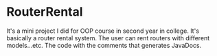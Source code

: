 # RouterRental
It's a mini project I did for OOP course in second year in college. It's basically a router rental system. The user can rent routers with different models...etc. The code with the comments that generates JavaDocs.
